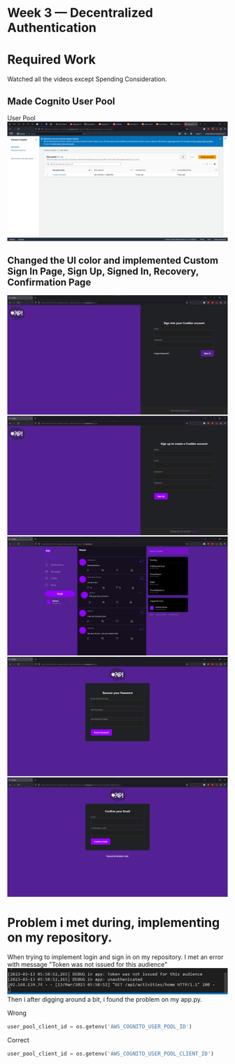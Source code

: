 # Week 3 — Decentralized Authentication
# Required Work
Watched all the videos except Spending Consideration.

## Made Cognito User Pool
User Pool<br />
![User Pool](assets/cognito-user-pool-week3.png)<br />

## Changed the UI color and implemented Custom Sign In Page, Sign Up, Signed In, Recovery, Confirmation Page
![Sign In](assets/sign-in-week3.png)<br />
![Sign Up](assets/sign-up-week3.png)<br />
![Signed In](assets/signed-in-week3.png)<br />
![Recovery](assets/recovery-page-week3.png)<br />
![Confirmation](assets/confirmation-page-week3.png)<br />

# Problem i met during, implementing on my repository.
When trying to implement login and sign in on my repository.
I met an error with message "Token was not issued for this audience"
![Token Error](assets/token-was-not-issued-week3.png)<br />
Then i after digging around a bit, i found the problem on my app.py.

Wrong
```py
user_pool_client_id = os.getenv('AWS_COGNITO_USER_POOL_ID')
```

Correct
```py
user_pool_client_id = os.getenv('AWS_COGNITO_USER_POOL_CLIENT_ID')
```